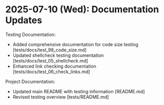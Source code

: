 # 2025-07-10 (Wed): Documentation Updates

Testing Documentation:

- Added comprehensive documentation for code size testing [tests/docs/test_98_code_size.md]
- Updated shellcheck testing documentation [tests/docs/test_05_shellcheck.md]
- Enhanced link checking documentation [tests/docs/test_06_check_links.md]

Project Documentation:

- Updated main README with testing information [README.md]
- Revised testing overview [tests/README.md]
